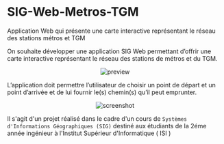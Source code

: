 # SIG-Web-Metros-TGM
Application Web qui présente une carte interactive représentant le réseau des stations métros et TGM

On souhaite développer une application SIG Web permettant d’offrir une carte interactive représentant le réseau des stations de métros et du TGM.

<p align="center">
  <img src="https://github.com/stoufa/SIG-Web-Metros-TGM/raw/master/sig-web.gif" alt="preview"/>
</p>

L’application doit permettre l’utilisateur de choisir un point de départ et un point d’arrivée et de lui fournir le(s) chemin(s) qu’il peut emprunter.

<p align="center">
  <img src="https://raw.githubusercontent.com/stoufa/SIG-Web-Metros-TGM/master/Screenshots/4.PNG" alt="screenshot"/>
</p>

Il s'agit d'un projet réalisé dans le cadre d'un cours de `Systèmes d'Informations Géographiques (SIG)` destiné aux étudiants de la 2éme année ingénieur à l'Institut Supérieur d'Informatique ( ISI )
